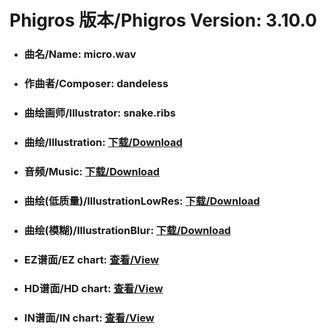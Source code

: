 
# Phigros 版本/Phigros Version:  3.10.0

- ### __曲名/Name:  micro.wav__

- ### __作曲者/Composer:  dandeless__

- ### __曲绘画师/Illustrator:  snake.ribs__

- ### __曲绘/Illustration:  [下载/Download](https://github.com/Po6647A/PAR/releases/download/3.10.0/1117.png)__

- ### __音频/Music:  [下载/Download](https://github.com/Po6647A/PAR/releases/download/3.10.0/1684.ogg)__

- ### __曲绘(低质量)/IllustrationLowRes:  [下载/Download](https://github.com/Po6647A/PAR/releases/download/3.10.0/1609.png)__

- ### __曲绘(模糊)/IllustrationBlur:  [下载/Download](https://github.com/Po6647A/PAR/releases/download/3.10.0/1363.png)__


- ### __EZ谱面/EZ chart:  [查看/View](./EZ.json/index.html)__

- ### __HD谱面/HD chart:  [查看/View](./HD.json/index.html)__

- ### __IN谱面/IN chart:  [查看/View](./IN.json/index.html)__
